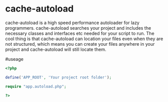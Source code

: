 # cache-autoload
cache-autoload is a high speed performance autoloader for lazy programmers. cache-autoload searches your project and includes the necessary classes and interfaces etc needed for your script to run. The cool thing is that cache-autoload can location your files even when they are not structured, which means you can create your files anywhere in your project and cache-autoload will still locate them.


#useage

```php
<?php

define('APP_ROOT', 'Your project root folder');

require "app.autoload.php";

?>

```
